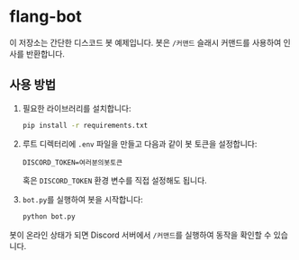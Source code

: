 # flang-bot

이 저장소는 간단한 디스코드 봇 예제입니다. 봇은 `/커맨드` 슬래시 커맨드를 사용하여 인사를 반환합니다.

## 사용 방법

1. 필요한 라이브러리를 설치합니다:
   ```bash
   pip install -r requirements.txt
   ```

2. 루트 디렉터리에 `.env` 파일을 만들고 다음과 같이 봇 토큰을 설정합니다:
   ```env
   DISCORD_TOKEN=여러분의봇토큰
   ```
   혹은 `DISCORD_TOKEN` 환경 변수를 직접 설정해도 됩니다.

3. `bot.py`를 실행하여 봇을 시작합니다:
   ```bash
   python bot.py
   ```

봇이 온라인 상태가 되면 Discord 서버에서 `/커맨드`를 실행하여 동작을 확인할 수 있습니다.
